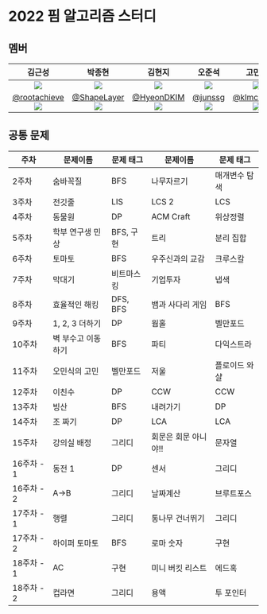 # 2022 핌 알고리즘 스터디

## 멤버

| 김근성 | 박종현 | 김현지 | 오준석 | 고민규 |
| :-: | :-: | :-: | :-: | :-: |
| ![](https://avatars.githubusercontent.com/u/76468787) | ![](https://avatars.githubusercontent.com/u/13766489) | ![](https://avatars.githubusercontent.com/u/45036629) | ![](https://avatars.githubusercontent.com/u/80884697) | ![](https://avatars.githubusercontent.com/u/102343371) |
| [@rootachieve](https://github.com/rootachieve)<br>![](https://mazassumnida.wtf/api/mini/generate_badge?boj=onsbtyd) | [@ShapeLayer](https://github.com/ShapeLayer)<br>![](https://mazassumnida.wtf/api/mini/generate_badge?boj=belline0124) | [@HyeonDKIM](https://github.com/HyeonDKIM)<br>![](https://mazassumnida.wtf/api/mini/generate_badge?boj=aquaifnt7) | [@junssg](https://github.com/junssg)<br>![](https://mazassumnida.wtf/api/mini/generate_badge?boj=ojs8752) |  [@klmchljeon](https://github.com/klmchljeon)<br>![](https://mazassumnida.wtf/api/mini/generate_badge?boj=jjkmk1013)  |

## 공통 문제

| 주차 | 문제이름 | 문제 태그 | 문제이름 | 문제 태그 |
| --- | --- | --- | --- | --- |
| 2주차 | 숨바꼭질 | BFS | 나무자르기 | 매개변수 탐색 |
| 3주차 | 전깃줄 | LIS | LCS 2 | LCS |
| 4주차 | 동물원 | DP | ACM Craft | 위상정렬 |
| 5주차 | 학부 연구생 민상 | BFS, 구현 | 트리 | 분리 집합 |
| 6주차 | 토마토 | BFS | 우주신과의 교감 | 크루스칼 |
| 7주차 | 막대기 | 비트마스킹 | 기업투자 | 냅색 |
| 8주차 | 효율적인 해킹 | DFS, BFS | 뱀과 사다리 게임 | BFS |
| 9주차 | 1, 2, 3 더하기 | DP | 웜홀 | 벨만포드 |
| 10주차 | 벽 부수고 이동하기 | BFS | 파티 | 다익스트라 |
| 11주차 | 오민식의 고민 | 벨만포드 | 저울 | 플로이드 와샬 |
| 12주차 | 이친수 | DP | CCW | CCW |
| 13주차 | 빙산 | BFS | 내려가기 | DP |
| 14주차 | 조 짜기 | DP | LCA | LCA |
| 15주차 | 강의실 배정 | 그리디 | 회문은 회문 아니야!! | 문자열 |
| 16주차 - 1| 동전 1 | DP | 센서 | 그리디 |
| 16주차 - 2| A->B | 그리디 | 날짜계산 | 브루트포스 |
| 17주차 - 1| 행렬 | 그리디 | 통나무 건너뛰기 | 그리디 |
| 17주차 - 2| 하이퍼 토마토 | BFS | 로마 숫자 | 구현 |
| 18주차 - 1 | AC | 구현 | 미니 버킷 리스트 | 에드혹 |
| 18주차 - 2| 컵라면 | 그리디 | 용액 | 투 포인터 |
